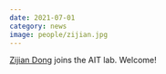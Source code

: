 ```yaml
---
date: 2021-07-01
category: news
image: people/zijian.jpg
---
```


[Zijian Dong](/people/zijian/) joins the AIT lab. Welcome!

